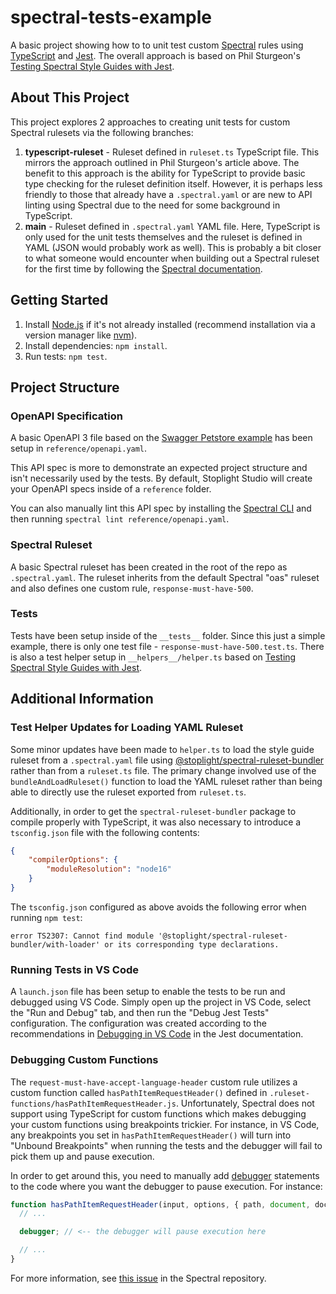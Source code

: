 # spectral-tests-example
A basic project showing how to to unit test custom [Spectral](https://github.com/stoplightio/spectral) rules using [TypeScript](https://www.typescriptlang.org) and [Jest](https://jestjs.io). The overall approach is based on Phil Sturgeon's [Testing Spectral Style Guides with Jest](https://apisyouwonthate.com/blog/testing-spectral-style-guides-with-jest/).

## About This Project
This project explores 2 approaches to creating unit tests for custom Spectral rulesets via the following branches:
1. **typescript-ruleset** - Ruleset defined in `ruleset.ts` TypeScript file. This mirrors the approach outlined in Phil Sturgeon's article above. The benefit to this approach is the ability for TypeScript to provide basic type checking for the ruleset definition itself. However, it is perhaps less friendly to those that already have a `.spectral.yaml` or are new to API linting using Spectral due to the need for some background in TypeScript.
2. **main** - Ruleset defined in `.spectral.yaml` YAML file. Here, TypeScript is only used for the unit tests themselves and the ruleset is defined in YAML (JSON would probably work as well). This is probably a bit closer to what someone would encounter when building out a Spectral ruleset for the first time by following the [Spectral documentation](https://docs.stoplight.io/docs/spectral/674b27b261c3c-overview#1-create-a-local-ruleset).

## Getting Started
1. Install [Node.js](https://nodejs.org) if it's not already installed (recommend installation via a version manager like [nvm](https://github.com/nvm-sh/nvm)).
2. Install dependencies: `npm install`.
3. Run tests: `npm test`.

## Project Structure
### OpenAPI Specification
A basic OpenAPI 3 file based on the [Swagger Petstore example](https://github.com/swagger-api/swagger-petstore/blob/master/src/main/resources/openapi.yaml) has been setup in `reference/openapi.yaml`.

This API spec is more to demonstrate an expected project structure and isn't necessarily used by the tests. By default, Stoplight Studio will create your OpenAPI specs inside of a `reference` folder.

You can also manually lint this API spec by installing the [Spectral CLI](https://github.com/stoplightio/spectral#-installation) and then running `spectral lint reference/openapi.yaml`.

### Spectral Ruleset
A basic Spectral ruleset has been created in the root of the repo as `.spectral.yaml`. The ruleset inherits from the default Spectral "oas" ruleset and also defines one custom rule, `response-must-have-500`.

### Tests
Tests have been setup inside of the `__tests__` folder. Since this just a simple example, there is only one test file - `response-must-have-500.test.ts`. There is also a test helper setup in `__helpers__/helper.ts` based on [Testing Spectral Style Guides with Jest](https://apisyouwonthate.com/blog/testing-spectral-style-guides-with-jest/).

## Additional Information

### Test Helper Updates for Loading YAML Ruleset
Some minor updates have been made to `helper.ts` to load the style guide ruleset from a `.spectral.yaml` file using [@stoplight/spectral-ruleset-bundler
](https://www.npmjs.com/package/@stoplight/spectral-ruleset-bundler) rather than from a `ruleset.ts` file. The primary change involved use of the `bundleAndLoadRuleset()` function to load the YAML ruleset rather than being able to directly use the ruleset exported from `ruleset.ts`.

Additionally, in order to get the `spectral-ruleset-bundler` package to compile properly with TypeScript, it was also necessary to introduce a `tsconfig.json` file with the following contents:
```json
{
    "compilerOptions": {
        "moduleResolution": "node16"
    }
}
```

The `tsconfig.json` configured as above avoids the following error when running `npm test`:
```
error TS2307: Cannot find module '@stoplight/spectral-ruleset-bundler/with-loader' or its corresponding type declarations.
```

### Running Tests in VS Code
A `launch.json` file has been setup to enable the tests to be run and debugged using VS Code. Simply open up the project in VS Code, select the "Run and Debug" tab, and then run the "Debug Jest Tests" configuration. The configuration was created according to the recommendations in [Debugging in VS Code](https://jestjs.io/docs/troubleshooting#debugging-in-vs-code) in the Jest documentation.

### Debugging Custom Functions
The `request-must-have-accept-language-header` custom rule utilizes a custom function called `hasPathItemRequestHeader()` defined in `.ruleset-functions/hasPathItemRequestHeader.js`. Unfortunately, Spectral does not support using TypeScript for custom functions which makes debugging your custom functions using breakpoints trickier. For instance, in VS Code, any breakpoints you set in `hasPathItemRequestHeader()` will turn into "Unbound Breakpoints" when running the tests and the debugger will fail to pick them up and pause execution.

In order to get around this, you need to manually add [debugger](https://developer.mozilla.org/en-US/docs/Web/JavaScript/Reference/Statements/debugger) statements to the code where you want the debugger to pause execution. For instance:
```javascript
function hasPathItemRequestHeader(input, options, { path, document, documentInventory, rule }) {
  // ...

  debugger; // <-- the debugger will pause execution here

  // ...
}
```

For more information, see [this issue](https://github.com/stoplightio/spectral/issues/1779) in the Spectral repository.
